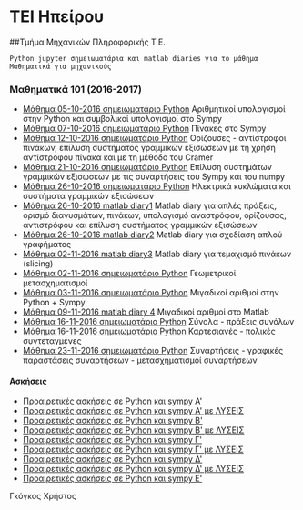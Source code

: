 # ΤΕΙ Ηπείρου 
##Τμήμα Μηχανικών Πληροφορικής Τ.Ε.

	Python jupyter σημειωματάρια και matlab diaries για το μάθημα Μαθηματικά για μηχανικούς

### Μαθηματικά 101 (2016-2017)
* [Μάθημα 05-10-2016 σημειωματάριο Python](https://nbviewer.jupyter.org/github/chgogos/ceteiep_maths101/blob/master/ceteiep_maths101_20161005.ipynb) Αριθμητικοί υπολογισμοί στην Python και συμβολικοί υπολογισμοί στο Sympy
* [Μάθημα 07-10-2016 σημειωματάριο Python](https://nbviewer.jupyter.org/github/chgogos/ceteiep_maths101/blob/master/ceteiep_maths101_20161007.ipynb) Πίνακες στο Sympy
* [Μάθημα 12-10-2016 σημειωματάριο Python](https://nbviewer.jupyter.org/github/chgogos/ceteiep_maths101/blob/master/ceteiep_maths101_20161012.ipynb) Ορίζουσες - αντίστροφοι πινάκων, επίλυση συστήματος γραμμικών εξισώσεων με τη χρήση αντίστροφου πίνακα και με τη μέθοδο του Cramer
* [Μάθημα 21-10-2016 σημειωματάριο Python](https://nbviewer.jupyter.org/github/chgogos/ceteiep_maths101/blob/master/ceteiep_maths101_20161021.ipynb) Επίλυση συστημάτων γραμμικών εξισώσεων με τις συναρτήσεις του Sympy και του numpy
* [Μάθημα 26-10-2016 σημειωματάριο Python](https://nbviewer.jupyter.org/github/chgogos/ceteiep_maths101/blob/master/ceteiep_maths101_20161026b.ipynb) Ηλεκτρικά κυκλώματα και συστήματα γραμμικών εξισώσεων
* [Μάθημα 26-10-2016 matlab diary1](https://nbviewer.jupyter.org/github/chgogos/ceteiep_maths101/blob/master/matlab_diary01) Matlab diary για απλές πράξεις, ορισμό διανυσμάτων, πινάκων, υπολογισμό αναστρόφου, ορίζουσας, αντιστρόφου και επίλυση συστήματος γραμμικών εξισώσεων 
* [Μάθημα 26-10-2016 matlab diary2](https://nbviewer.jupyter.org/github/chgogos/ceteiep_maths101/blob/master/matlab_diary02) Matlab diary για σχεδίαση απλού γραφήματος
* [Μάθημα 02-11-2016 matlab diary3](https://nbviewer.jupyter.org/github/chgogos/ceteiep_maths101/blob/master/matlab_diary03) Matlab diary για τεμαχισμό πινάκων (slicing)
* [Μάθημα 02-11-2016 σημειωματάριο Python](https://nbviewer.jupyter.org/github/chgogos/ceteiep_maths101/blob/master/ceteiep_maths101_20161026.ipynb) Γεωμετρικοί μετασχηματισμοί
* [Μάθημα 03-11-2016 σημειωματάριο Python](https://nbviewer.jupyter.org/github/chgogos/ceteiep_maths101/blob/master/ceteiep_maths101_20161103.ipynb) Μιγαδικοί αριθμοί στην Python + Sympy
* [Μάθημα 09-11-2016 matlab diary 4](https://nbviewer.jupyter.org/github/chgogos/ceteiep_maths101/blob/master/matlab_diary04) Μιγαδικοί αριθμοί στο Matlab
* [Μάθημα 16-11-2016 σημειωματάριο Python](https://nbviewer.jupyter.org/github/chgogos/ceteiep_maths101/blob/master/ceteiep_maths101_20161109.ipynb) Σύνολα - πράξεις συνόλων
* [Μάθημα 16-11-2016 σημειωματάριο Python](https://nbviewer.jupyter.org/github/chgogos/ceteiep_maths101/blob/master/ceteiep_maths101_20161116.ipynb) Καρτεσιανές - πολικές συντεταγμένες
* [Μάθημα 23-11-2016 σημειωματάριο Python](https://nbviewer.jupyter.org/github/chgogos/ceteiep_maths101/blob/master/ceteiep_maths101_20161118.ipynb) Συναρτήσεις - γραφικές παραστάσεις συναρτήσεων - μετασχηματισμοί συναρτήσεων

#### Ασκήσεις 
* [Προαιρετικές ασκήσεις σε Python και sympy Α'](https://nbviewer.jupyter.org/github/chgogos/ceteiep_maths101/blob/master/ceteiep_maths101_exercises_set1.ipynb) 
* [Προαιρετικές ασκήσεις σε Python και sympy Α' με ΛΥΣΕΙΣ](https://nbviewer.jupyter.org/github/chgogos/ceteiep_maths101/blob/master/ceteiep_maths101_exercises_set1-solved.ipynb) 
* [Προαιρετικές ασκήσεις σε Python και sympy Β'](https://nbviewer.jupyter.org/github/chgogos/ceteiep_maths101/blob/master/ceteiep_maths101_exercises_set2.ipynb) 
* [Προαιρετικές ασκήσεις σε Python και sympy Β' με ΛΥΣΕΙΣ](https://nbviewer.jupyter.org/github/chgogos/ceteiep_maths101/blob/master/ceteiep_maths101_exercises_set2-solved.ipynb) 
* [Προαιρετικές ασκήσεις σε Python και sympy Γ'](https://nbviewer.jupyter.org/github/chgogos/ceteiep_maths101/blob/master/ceteiep_maths101_exercises_set3.ipynb)
* [Προαιρετικές ασκήσεις σε Python και sympy Γ' με ΛΥΣΕΙΣ](https://nbviewer.jupyter.org/github/chgogos/ceteiep_maths101/blob/master/ceteiep_maths101_exercises_set3-solved.ipynb)
* [Προαιρετικές ασκήσεις σε Python και sympy Δ'](https://nbviewer.jupyter.org/github/chgogos/ceteiep_maths101/blob/master/ceteiep_maths101_exercises_set4.ipynb)
* [Προαιρετικές ασκήσεις σε Python και sympy Δ' με ΛΥΣΕΙΣ](https://nbviewer.jupyter.org/github/chgogos/ceteiep_maths101/blob/master/ceteiep_maths101_exercises_set4-solved.ipynb)
* [Προαιρετικές ασκήσεις σε Python και sympy Ε'](https://nbviewer.jupyter.org/github/chgogos/ceteiep_maths101/blob/master/ceteiep_maths101_exercises_set5.ipynb)  

<!---
### Μαθηματικά 101 (2015-2016)

* [ceteiep_00_basics](https://nbviewer.jupyter.org/github/chgogos/ceteiep_maths101/blob/master/ceteiep_00_basics.ipynb)
* [ceteiep_01_sets](https://nbviewer.jupyter.org/github/chgogos/ceteiep_maths101/blob/master/ceteiep_01_sets.ipynb)
* [ceteiep_02_cartesian_polar_coordinates](https://nbviewer.jupyter.org/github/chgogos/ceteiep_maths101/blob/master/ceteiep_02_cartesian_polar_coordinates.ipynb)
* [ceteiep_03_graphs](https://nbviewer.jupyter.org/github/chgogos/ceteiep_maths101/blob/master/ceteiep_03_graphs.ipynb)
* [ceteiep_04](https://nbviewer.jupyter.org/github/chgogos/ceteiep_maths101/blob/master/ceteiep_04.ipynb)
* [ceteiep_05](https://nbviewer.jupyter.org/github/chgogos/ceteiep_maths101/blob/master/ceteiep_05.ipynb)
* [ceteiep_06](https://nbviewer.jupyter.org/github/chgogos/ceteiep_maths101/blob/master/ceteiep_06.ipynb)
* [ceteiep_07](https://nbviewer.jupyter.org/github/chgogos/ceteiep_maths101/blob/master/ceteiep_07.ipynb)
* [ceteiep_08_polynomial_division](https://nbviewer.jupyter.org/github/chgogos/ceteiep_maths101/blob/master/ceteiep_08_polynomial_division.ipynb)
* [ceteiep_09_limits](https://nbviewer.jupyter.org/github/chgogos/ceteiep_maths101/blob/master/ceteiep_09_limits.ipynb)
* [ceteiep_10_derivatives](https://nbviewer.jupyter.org/github/chgogos/ceteiep_maths101/blob/master/ceteiep_10_derivatives.ipynb)
* [ceteiep_11_derivatives2](https://nbviewer.jupyter.org/github/chgogos/ceteiep_maths101/blob/master/ceteiep_11_derivatives2.ipynb)
* [ceteiep_12_derivatives3](https://nbviewer.jupyter.org/github/chgogos/ceteiep_maths101/blob/master/ceteiep_12_derivatives3.ipynb)
* [ceteiep_13_taylor_series](https://nbviewer.jupyter.org/github/chgogos/ceteiep_maths101/blob/master/ceteiep_13_taylor_series.ipynb)
* [ceteiep_14_integrals1](https://nbviewer.jupyter.org/github/chgogos/ceteiep_maths101/blob/master/ceteiep_14_integrals1.ipynb)
* [ceteiep_15_integrals2](https://nbviewer.jupyter.org/github/chgogos/ceteiep_maths101/blob/master/ceteiep_15_integrals2.ipynb)
* [ceteiep_16_linear_algebra1](https://nbviewer.jupyter.org/github/chgogos/ceteiep_maths101/blob/master/ceteiep_16_linear_algebra1.ipynb)
* [ceteiep_17_linear_algebra2](https://nbviewer.jupyter.org/github/chgogos/ceteiep_maths101/blob/master/ceteiep_17_linear_algebra2.ipynb)
* [ceteiep_18_linear_algebra3](https://nbviewer.jupyter.org/github/chgogos/ceteiep_maths101/blob/master/ceteiep_18_linear_algebra3.ipynb)
-->
Γκόγκος Χρήστος
